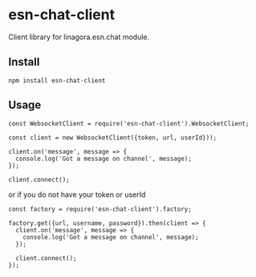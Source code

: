 # esn-chat-client

Client library for linagora.esn.chat module.

## Install

```
npm install esn-chat-client
```

## Usage

```
const WebsocketClient = require('esn-chat-client').WebsocketClient;

const client = new WebsocketClient({token, url, userId}));

client.on('message', message => {
  console.log('Got a message on channel', message);
});

client.connect();
```

or if you do not have your token or userId

```
const factory = require('esn-chat-client').factory;

factory.get({url, username, password}).then(client => {
  client.on('message', message => {
    console.log('Got a message on channel', message);
  });

  client.connect();
});
```
